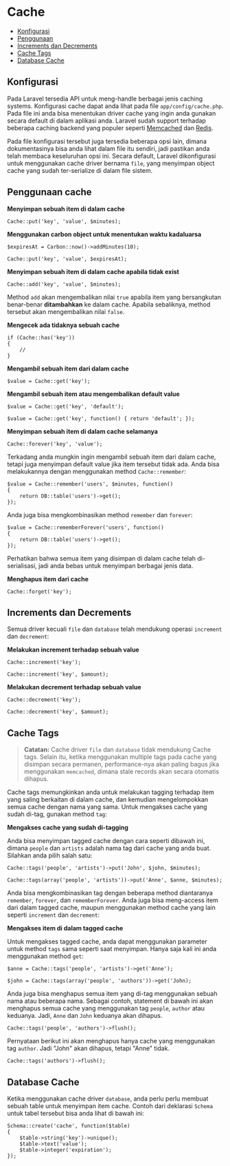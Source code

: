 # Cache

- [Konfigurasi](#configuration)
- [Penggunaan](#cache-usage)
- [Increments dan Decrements](#increments-and-decrements)
- [Cache Tags](#cache-tags)
- [Database Cache](#database-cache)

<a name="configuration"></a>
## Konfigurasi

Pada Laravel tersedia API untuk meng-handle berbagai jenis caching systems. Konfigurasi cache dapat anda lihat pada file `app/config/cache.php`. Pada file ini anda bisa menentukan driver cache yang ingin anda gunakan secara default di dalam aplikasi anda. Laravel sudah support terhadap beberapa caching backend yang populer seperti [Memcached](http://memcached.org) dan [Redis](http://redis.io).

Pada file konfigurasi tersebut juga tersedia beberapa opsi lain, dimana dokumentasinya bisa anda lihat dalam file itu sendiri, jadi pastikan anda telah membaca keseluruhan opsi ini. Secara default, Laravel dikonfigurasi untuk menggunakan cache driver bernama `file`, yang menyimpan object cache yang sudah ter-serialize di dalam file sistem.

<a name="cache-usage"></a>
## Penggunaan cache

**Menyimpan sebuah item di dalam cache**

	Cache::put('key', 'value', $minutes);

**Menggunakan carbon object untuk menentukan waktu kadaluarsa**

	$expiresAt = Carbon::now()->addMinutes(10);

	Cache::put('key', 'value', $expiresAt);

**Menyimpan sebuah item di dalam cache apabila tidak exist**

	Cache::add('key', 'value', $minutes);

Method `add` akan mengembalikan nilai `true` apabila item yang bersangkutan benar-benar **ditambahkan** ke dalam  cache. Apabila sebaliknya, method tersebut akan mengembalikan nilai `false`.

**Mengecek ada tidaknya sebuah cache**

	if (Cache::has('key'))
	{
		//
	}

**Mengambil sebuah item dari dalam cache**

	$value = Cache::get('key');

**Mengambil sebuah item atau mengembalikan default value**

	$value = Cache::get('key', 'default');

	$value = Cache::get('key', function() { return 'default'; });

**Menyimpan sebuah item di dalam cache selamanya**

	Cache::forever('key', 'value');

Terkadang anda mungkin ingin mengambil sebuah item dari dalam cache, tetapi juga menyimpan default value jika item tersebut tidak ada. Anda bisa melakukannya dengan menggunakan method `Cache::remember`:

	$value = Cache::remember('users', $minutes, function()
	{
		return DB::table('users')->get();
	});

Anda juga bisa mengkombinasikan method `remember` dan `forever`:

	$value = Cache::rememberForever('users', function()
	{
		return DB::table('users')->get();
	});

Perhatikan bahwa semua item yang disimpan di dalam cache telah di-serialisasi, jadi anda bebas untuk menyimpan berbagai jenis data.

**Menghapus item dari cache**

	Cache::forget('key');

<a name="increments-and-decrements"></a>
## Increments dan Decrements

Semua driver kecuali `file` dan `database` telah mendukung operasi `increment` dan `decrement`:

**Melakukan increment terhadap sebuah value**

	Cache::increment('key');

	Cache::increment('key', $amount);

**Melakukan decrement terhadap sebuah value**

	Cache::decrement('key');

	Cache::decrement('key', $amount);

<a name="cache-tags"></a>
## Cache Tags

> **Catatan:** Cache driver `file` dan `database` tidak mendukung Cache tags. Selain itu, ketika menggunakan multiple tags pada cache yang disimpan secara permanen, performance-nya akan paling bagus jika menggunakan `memcached`, dimana stale records akan secara otomatis dihapus.

Cache tags memungkinkan anda untuk melakukan tagging terhadap item yang saling berkaitan di dalam cache, dan kemudian mengelompokkan semua cache dengan nama yang sama. Untuk mengakses cache yang sudah di-tag, gunakan method `tag`:

**Mengakses cache yang sudah di-tagging**

Anda bisa menyimpan tagged cache dengan cara seperti dibawah ini, dimana `people` dan `artists` adalah nama tag dari cache yang anda buat. Silahkan anda pilih salah satu:

	Cache::tags('people', 'artists')->put('John', $john, $minutes);

	Cache::tags(array('people', 'artists'))->put('Anne', $anne, $minutes);

Anda bisa mengkombinasikan tag dengan beberapa method diantaranya `remember`, `forever`, dan `rememberForever`. Anda juga bisa meng-access item dari dalam tagged cache, maupun menggunakan method cache yang lain seperti `increment` dan `decrement`: 

**Mengakses item di dalam tagged cache**

Untuk mengakses tagged cache, anda dapat menggunakan parameter untuk method `tags` sama seperti saat menyimpan. Hanya saja kali ini anda menggunakan method `get`:

	$anne = Cache::tags('people', 'artists')->get('Anne');

	$john = Cache::tags(array('people', 'authors'))->get('John);

Anda juga bisa menghapus semua item yang di-tag menggunakan sebuah nama atau beberapa nama. Sebagai contoh, statement di bawah ini akan menghapus semua cache yang menggunakan tag `people`, `author` atau keduanya. Jadi, `Anne` dan `John` keduanya akan dihapus.

	Cache::tags('people', 'authors')->flush();

Pernyataan berikut ini akan menghapus hanya cache yang menggunakan tag `author`. Jadi "John" akan dihapus, tetapi "Anne" tidak.

	Cache::tags('authors')->flush();

<a name="database-cache"></a>
## Database Cache

Ketika menggunakan cache driver `database`, anda perlu perlu membuat sebuah table untuk menyimpan item cache. Contoh dari deklarasi `Schema` untuk tabel tersebut bisa anda lihat di bawah ini:

	Schema::create('cache', function($table)
	{
		$table->string('key')->unique();
		$table->text('value');
		$table->integer('expiration');
	});

